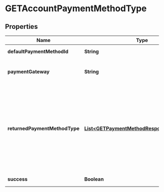 

# GETAccountPaymentMethodType


## Properties

| Name | Type | Description | Notes |
|------------ | ------------- | ------------- | -------------|
|**defaultPaymentMethodId** | **String** | ID of the default payment method for the account.  |  [optional] |
|**paymentGateway** | **String** | The name of the payment gateway instance. If null or left unassigned, the Account will use the Default Gateway.  |  [optional] |
|**returnedPaymentMethodType** | [**List&lt;GETPaymentMethodResponseForAccount&gt;**](GETPaymentMethodResponseForAccount.md) | Container for a specific type of payment method on the customer account. For example, &#x60;creditcard&#x60;, &#x60;debitcard&#x60;, &#x60;creditcardreferencetransaction&#x60;, &#x60;ach&#x60;, etc. Each &#x60;returnedPaymentMethodType&#x60; array contains one or more payment methods of that payment method type.  **Note:** The response could return more than one payment method type arrays. See **Response samples** as an example.  |  [optional] |
|**success** | **Boolean** | Returns &#x60;true&#x60; if the request was processed successfully.  |  [optional] |



